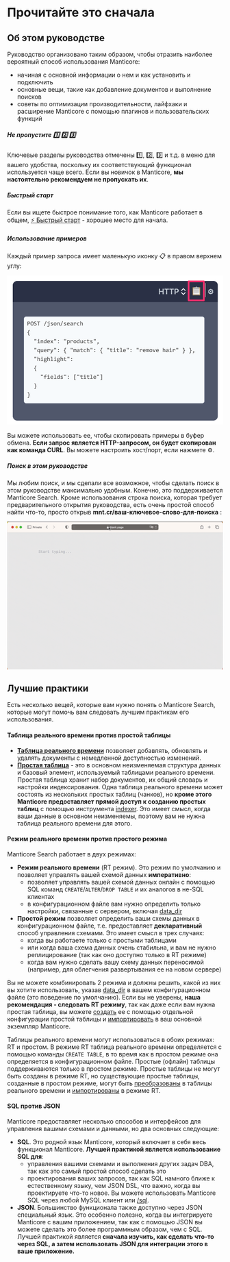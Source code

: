 # Прочитайте это сначала

## Об этом руководстве

Руководство организовано таким образом, чтобы отразить наиболее вероятный способ использования Manticore:

* начиная с основной информации о нем и как установить и подключить
* основные вещи, такие как добавление документов и выполнение поисков
* советы по оптимизации производительности, лайфхаки и расширение Manticore с помощью плагинов и пользовательских функций

##### Не пропустите 1️⃣ 2️⃣ 3️⃣
Ключевые разделы руководства отмечены 1️⃣, 2️⃣, 3️⃣ и т.д. в меню для вашего удобства, поскольку их соответствующий функционал используется чаще всего. Если вы новичок в Manticore, **мы настоятельно рекомендуем не пропускать их**.

##### Быстрый старт
Если вы ищете быстрое понимание того, как Manticore работает в общем, [⚡ Быстрый старт](Quick_start_guide.md) - хорошее место для начала.

##### Использование примеров
Каждый пример запроса имеет маленькую иконку 📋 в правом верхнем углу:

![Скопировать пример](copy_example.png)

Вы можете использовать ее, чтобы скопировать примеры в буфер обмена. **Если запрос является HTTP-запросом, он будет скопирован как команда CURL**. Вы можете настроить хост/порт, если нажмете ⚙️.

##### Поиск в этом руководстве

Мы любим поиск, и мы сделали все возможное, чтобы сделать поиск в этом руководстве максимально удобным. Конечно, это поддерживается Manticore Search. Кроме использования строка поиска, которая требует предварительного открытия руководства, есть очень простой способ найти что-то, просто открыв **mnt.cr/ваш-ключевое-слово-для-поиска** :

![mn.cr быстрый поиск в руководстве](mnt.cr.gif)

## Лучшие практики
Есть несколько вещей, которые вам нужно понять о Manticore Search, которые могут помочь вам следовать лучшим практикам его использования.

#### Таблица реального времени против простой таблицы
* **[Таблица реального времени](Creating_a_table/Local_tables/Real-time_table.md)** позволяет добавлять, обновлять и удалять документы с немедленной доступностью изменений.
* **[Простая таблица](Creating_a_table/Local_tables/Plain_table.md)** - это в основном неизменяемая структура данных и базовый элемент, используемый таблицами реального времени. Простая таблица хранит набор документов, их общий словарь и настройки индексирования. Одна таблица реального времени может состоять из нескольких простых таблиц (чанков), но **кроме этого Manticore предоставляет прямой доступ к созданию простых таблиц** с помощью инструмента [indexer](Data_creation_and_modification/Adding_data_from_external_storages/Plain_tables_creation.md#Indexer-tool). Это имеет смысл, когда ваши данные в основном неизменяемы, поэтому вам не нужна таблица реального времени для этого.

#### Режим реального времени против простого режима
Manticore Search работает в двух режимах:
* **Режим реального времени** (RT режим). Это режим по умолчанию и позволяет управлять вашей схемой данных **императивно**:
  * позволяет управлять вашей схемой данных онлайн с помощью SQL команд `CREATE`/`ALTER`/`DROP TABLE` и их аналогов в не-SQL клиентах
  * в конфигурационном файле вам нужно определить только настройки, связанные с сервером, включая [data_dir](Server_settings/Searchd.md#data_dir)
* **Простой режим** позволяет определить ваши схемы данных в конфигурационном файле, т.е. предоставляет **декларативный** способ управления схемами. Это имеет смысл в трех случаях:
  * когда вы работаете только с простыми таблицами
  * или когда ваша схема данных очень стабильна, и вам не нужно реплицирование (так как оно доступно только в RT режиме)
  * когда вам нужно сделать вашу схему данных переносимой (например, для облегчения развертывания ее на новом сервере)

Вы не можете комбинировать 2 режима и должны решить, какой из них вы хотите использовать, указав [data_dir](Server_settings/Searchd.md#data_dir) в вашем конфигурационном файле (это поведение по умолчанию). Если вы не уверены, **наша рекомендация - следовать RT режиму**, так как даже если вам нужна простая таблица, вы можете [создать](Data_creation_and_modification/Adding_data_from_external_storages/Plain_tables_creation.md) ее с помощью отдельной конфигурации простой таблицы и [импортировать](Data_creation_and_modification/Adding_data_from_external_storages/Adding_data_to_tables/Importing_table.md) в ваш основной экземпляр Manticore.

Таблицы реального времени могут использоваться в обоих режимах: RT и простом. В режиме RT таблица реального времени определяется с помощью команды `CREATE TABLE`, в то время как в простом режиме она определяется в конфигурационном файле. Простые (офлайн) таблицы поддерживаются только в простом режиме. Простые таблицы не могут быть созданы в режиме RT, но существующие простые таблицы, созданные в простом режиме, могут быть [преобразованы](Data_creation_and_modification/Adding_data_from_external_storages/Adding_data_to_tables/Attaching_one_table_to_another.md) в таблицы реального времени и [импортированы](Data_creation_and_modification/Adding_data_from_external_storages/Adding_data_to_tables/Importing_table.md) в режиме RT.

#### SQL против JSON
Manticore предоставляет несколько способов и интерфейсов для управления вашими схемами и данными, но два основных следующие:
* **SQL**. Это родной язык Manticore, который включает в себя весь функционал Manticore. **Лучшей практикой является использование SQL для**:
  * управления вашими схемами и выполнения других задач DBA, так как это самый простой способ сделать это
  * проектирования ваших запросов, так как SQL намного ближе к естественному языку, чем JSON DSL, что важно, когда вы проектируете что-то новое. Вы можете использовать Manticore SQL через любой MySQL клиент или [/sql](Connecting_to_the_server/MySQL_protocol.md).
* **JSON**. Большинство функционала также доступно через JSON специальный язык. Это особенно полезно, когда вы интегрируете Manticore с вашим приложением, так как с помощью JSON вы можете сделать это более программным образом, чем с SQL. Лучшей практикой является **сначала изучить, как сделать что-то через SQL, а затем использовать JSON для интеграции этого в ваше приложение.**

<!-- proofread -->
